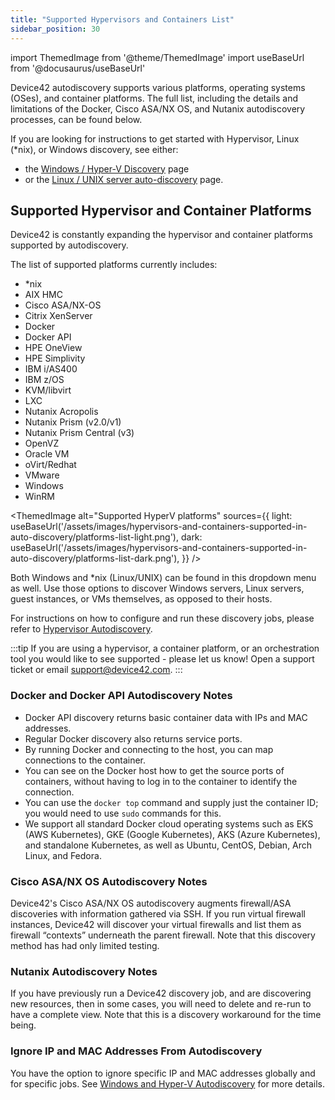 ```yaml
---
title: "Supported Hypervisors and Containers List"
sidebar_position: 30
---
```


import ThemedImage from '@theme/ThemedImage'
import useBaseUrl from '@docusaurus/useBaseUrl'

Device42 autodiscovery supports various platforms, operating systems (OSes), and container platforms. The full list, including the details and limitations of the Docker, Cisco ASA/NX OS, and Nutanix autodiscovery processes, can be found below.

If you are looking for instructions to get started with Hypervisor, Linux (\*nix), or Windows discovery, see either: 
- the [Windows / Hyper-V Discovery](/auto-discovery/windows-and-hyper-v-auto-discovery.mdx) page 
- or the [Linux / UNIX server auto-discovery](/auto-discovery/linux-unix-server-auto-discovery.mdx) page.

## Supported Hypervisor and Container Platforms

Device42 is constantly expanding the hypervisor and container platforms supported by autodiscovery. 

The list of supported platforms currently includes:

- \*nix
- AIX HMC
- Cisco ASA/NX-OS
- Citrix XenServer
- Docker
- Docker API
- HPE OneView
- HPE Simplivity
- IBM i/AS400
- IBM z/OS
- KVM/libvirt
- LXC
- Nutanix Acropolis
- Nutanix Prism (v2.0/v1)
- Nutanix Prism Central (v3)
- OpenVZ
- Oracle VM
- oVirt/Redhat
- VMware
- Windows
- WinRM

<ThemedImage
  alt="Supported HyperV platforms"
  sources={{
    light: useBaseUrl('/assets/images/hypervisors-and-containers-supported-in-auto-discovery/platforms-list-light.png'),
    dark: useBaseUrl('/assets/images/hypervisors-and-containers-supported-in-auto-discovery/platforms-list-dark.png'),
  }}
/>

Both Windows and \*nix (Linux/UNIX) can be found in this dropdown menu as well. Use those options to discover Windows servers, Linux servers, guest instances, or VMs themselves, as opposed to their hosts.

For instructions on how to configure and run these discovery jobs, please refer to [Hypervisor Autodiscovery](auto-discovery/virtual-machine-auto-discovery.md). 

:::tip
If you are using a hypervisor, a container platform, or an orchestration tool you would like to see supported - please let us know! Open a support ticket or email [support@device42.com](mailto:support@device42.com).
:::

### Docker and Docker API Autodiscovery Notes

- Docker API discovery returns basic container data with IPs and MAC addresses.
- Regular Docker discovery also returns service ports.
- By running Docker and connecting to the host, you can map connections to the container.
- You can see on the Docker host how to get the source ports of containers, without having to log in to the container to identify the connection.
- You can use the `docker top` command and supply just the container ID; you would need to use `sudo` commands for this.
- We support all standard Docker cloud operating systems such as EKS (AWS Kubernetes), GKE (Google Kubernetes), AKS (Azure Kubernetes), and standalone Kubernetes, as well as Ubuntu, CentOS, Debian, Arch Linux, and Fedora.

### Cisco ASA/NX OS Autodiscovery Notes

Device42's Cisco ASA/NX OS autodiscovery augments firewall/ASA discoveries with information gathered via SSH. If you run virtual firewall instances, Device42 will discover your virtual firewalls and list them as firewall “contexts” underneath the parent firewall. Note that this discovery method has had only limited testing.

### Nutanix Autodiscovery Notes

If you have previously run a Device42 discovery job, and are discovering new resources, then in some cases, you will need to delete and re-run to have a complete view. Note that this is a discovery workaround for the time being.

### Ignore IP and MAC Addresses From Autodiscovery

You have the option to ignore specific IP and MAC addresses globally and for specific jobs. See [Windows and Hyper-V Autodiscovery](/auto-discovery/windows-and-hyper-v-auto-discovery/#option-to-ignore-ipsmac-addresses.md) for more details.
